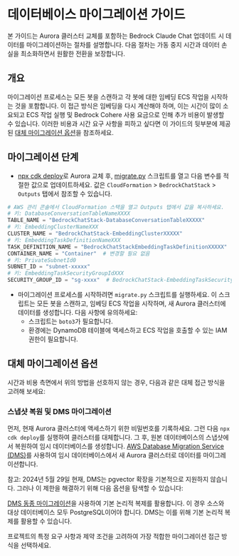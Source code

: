 # 데이터베이스 마이그레이션 가이드

본 가이드는 Aurora 클러스터 교체를 포함하는 Bedrock Claude Chat 업데이트 시 데이터를 마이그레이션하는 절차를 설명합니다. 다음 절차는 가동 중지 시간과 데이터 손실을 최소화하면서 원활한 전환을 보장합니다.

## 개요

마이그레이션 프로세스는 모든 봇을 스캔하고 각 봇에 대한 임베딩 ECS 작업을 시작하는 것을 포함합니다. 이 접근 방식은 임베딩을 다시 계산해야 하며, 이는 시간이 많이 소요되고 ECS 작업 실행 및 Bedrock Cohere 사용 요금으로 인해 추가 비용이 발생할 수 있습니다. 이러한 비용과 시간 요구 사항을 피하고 싶다면 이 가이드의 뒷부분에 제공된 [대체 마이그레이션 옵션](#alternative-migration-options)을 참조하세요.

## 마이그레이션 단계

- [npx cdk deploy](../README.md#deploy-using-cdk)로 Aurora 교체 후, [migrate.py](./migrate.py) 스크립트를 열고 다음 변수를 적절한 값으로 업데이트하세요. 값은 `CloudFormation` > `BedrockChatStack` > `Outputs` 탭에서 참조할 수 있습니다.

```py
# AWS 관리 콘솔에서 CloudFormation 스택을 열고 Outputs 탭에서 값을 복사하세요.
# 키: DatabaseConversationTableNameXXXX
TABLE_NAME = "BedrockChatStack-DatabaseConversationTableXXXXX"
# 키: EmbeddingClusterNameXXX
CLUSTER_NAME = "BedrockChatStack-EmbeddingClusterXXXXX"
# 키: EmbeddingTaskDefinitionNameXXX
TASK_DEFINITION_NAME = "BedrockChatStackEmbeddingTaskDefinitionXXXXX"
CONTAINER_NAME = "Container"  # 변경할 필요 없음
# 키: PrivateSubnetId0
SUBNET_ID = "subnet-xxxxx"
# 키: EmbeddingTaskSecurityGroupIdXXX
SECURITY_GROUP_ID = "sg-xxxx"  # BedrockChatStack-EmbeddingTaskSecurityGroupXXXXX
```

- 마이그레이션 프로세스를 시작하려면 `migrate.py` 스크립트를 실행하세요. 이 스크립트는 모든 봇을 스캔하고, 임베딩 ECS 작업을 시작하며, 새 Aurora 클러스터에 데이터를 생성합니다. 다음 사항에 유의하세요:
  - 스크립트는 `boto3`가 필요합니다.
  - 환경에는 DynamoDB 테이블에 액세스하고 ECS 작업을 호출할 수 있는 IAM 권한이 필요합니다.

## 대체 마이그레이션 옵션

시간과 비용 측면에서 위의 방법을 선호하지 않는 경우, 다음과 같은 대체 접근 방식을 고려해 보세요:

### 스냅샷 복원 및 DMS 마이그레이션

먼저, 현재 Aurora 클러스터에 액세스하기 위한 비밀번호를 기록하세요. 그런 다음 `npx cdk deploy`를 실행하여 클러스터를 대체합니다. 그 후, 원본 데이터베이스의 스냅샷에서 복원하여 임시 데이터베이스를 생성합니다.
[AWS Database Migration Service (DMS)](https://aws.amazon.com/dms/)를 사용하여 임시 데이터베이스에서 새 Aurora 클러스터로 데이터를 마이그레이션합니다.

참고: 2024년 5월 29일 현재, DMS는 pgvector 확장을 기본적으로 지원하지 않습니다. 그러나 이 제한을 해결하기 위해 다음 옵션을 탐색할 수 있습니다:

[DMS 동종 마이그레이션](https://docs.aws.amazon.com/dms/latest/userguide/dm-migrating-data.html)을 사용하여 기본 논리적 복제를 활용합니다. 이 경우 소스와 대상 데이터베이스 모두 PostgreSQL이어야 합니다. DMS는 이를 위해 기본 논리적 복제를 활용할 수 있습니다.

프로젝트의 특정 요구 사항과 제약 조건을 고려하여 가장 적합한 마이그레이션 접근 방식을 선택하세요.